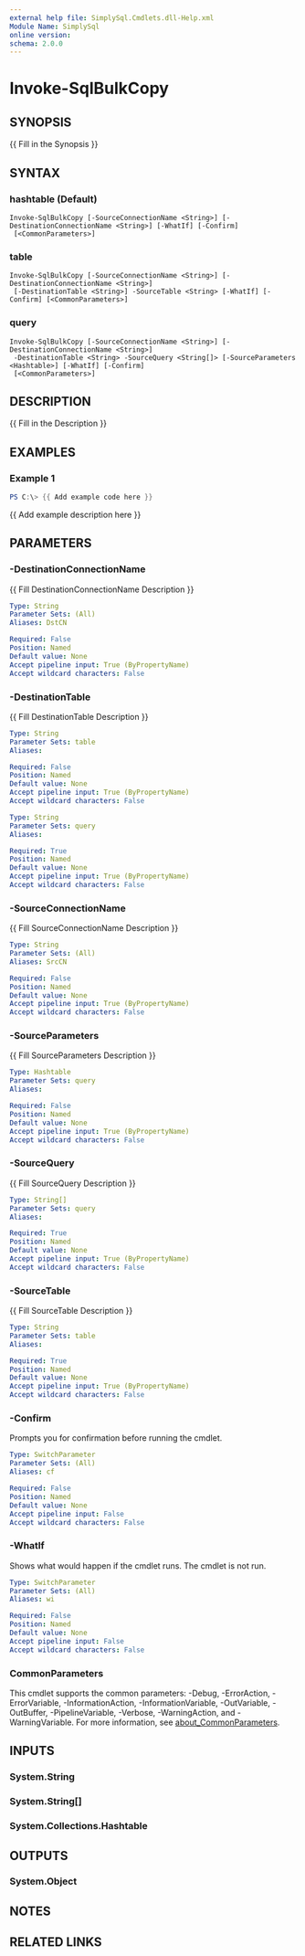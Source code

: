 ```yaml
---
external help file: SimplySql.Cmdlets.dll-Help.xml
Module Name: SimplySql
online version:
schema: 2.0.0
---
```


# Invoke-SqlBulkCopy

## SYNOPSIS
{{ Fill in the Synopsis }}

## SYNTAX

### hashtable (Default)
```
Invoke-SqlBulkCopy [-SourceConnectionName <String>] [-DestinationConnectionName <String>] [-WhatIf] [-Confirm]
 [<CommonParameters>]
```

### table
```
Invoke-SqlBulkCopy [-SourceConnectionName <String>] [-DestinationConnectionName <String>]
 [-DestinationTable <String>] -SourceTable <String> [-WhatIf] [-Confirm] [<CommonParameters>]
```

### query
```
Invoke-SqlBulkCopy [-SourceConnectionName <String>] [-DestinationConnectionName <String>]
 -DestinationTable <String> -SourceQuery <String[]> [-SourceParameters <Hashtable>] [-WhatIf] [-Confirm]
 [<CommonParameters>]
```

## DESCRIPTION
{{ Fill in the Description }}

## EXAMPLES

### Example 1
```powershell
PS C:\> {{ Add example code here }}
```

{{ Add example description here }}

## PARAMETERS

### -DestinationConnectionName
{{ Fill DestinationConnectionName Description }}

```yaml
Type: String
Parameter Sets: (All)
Aliases: DstCN

Required: False
Position: Named
Default value: None
Accept pipeline input: True (ByPropertyName)
Accept wildcard characters: False
```

### -DestinationTable
{{ Fill DestinationTable Description }}

```yaml
Type: String
Parameter Sets: table
Aliases:

Required: False
Position: Named
Default value: None
Accept pipeline input: True (ByPropertyName)
Accept wildcard characters: False
```

```yaml
Type: String
Parameter Sets: query
Aliases:

Required: True
Position: Named
Default value: None
Accept pipeline input: True (ByPropertyName)
Accept wildcard characters: False
```

### -SourceConnectionName
{{ Fill SourceConnectionName Description }}

```yaml
Type: String
Parameter Sets: (All)
Aliases: SrcCN

Required: False
Position: Named
Default value: None
Accept pipeline input: True (ByPropertyName)
Accept wildcard characters: False
```

### -SourceParameters
{{ Fill SourceParameters Description }}

```yaml
Type: Hashtable
Parameter Sets: query
Aliases:

Required: False
Position: Named
Default value: None
Accept pipeline input: True (ByPropertyName)
Accept wildcard characters: False
```

### -SourceQuery
{{ Fill SourceQuery Description }}

```yaml
Type: String[]
Parameter Sets: query
Aliases:

Required: True
Position: Named
Default value: None
Accept pipeline input: True (ByPropertyName)
Accept wildcard characters: False
```

### -SourceTable
{{ Fill SourceTable Description }}

```yaml
Type: String
Parameter Sets: table
Aliases:

Required: True
Position: Named
Default value: None
Accept pipeline input: True (ByPropertyName)
Accept wildcard characters: False
```

### -Confirm
Prompts you for confirmation before running the cmdlet.

```yaml
Type: SwitchParameter
Parameter Sets: (All)
Aliases: cf

Required: False
Position: Named
Default value: None
Accept pipeline input: False
Accept wildcard characters: False
```

### -WhatIf
Shows what would happen if the cmdlet runs.
The cmdlet is not run.

```yaml
Type: SwitchParameter
Parameter Sets: (All)
Aliases: wi

Required: False
Position: Named
Default value: None
Accept pipeline input: False
Accept wildcard characters: False
```

### CommonParameters
This cmdlet supports the common parameters: -Debug, -ErrorAction, -ErrorVariable, -InformationAction, -InformationVariable, -OutVariable, -OutBuffer, -PipelineVariable, -Verbose, -WarningAction, and -WarningVariable. For more information, see [about_CommonParameters](http://go.microsoft.com/fwlink/?LinkID=113216).

## INPUTS

### System.String

### System.String[]

### System.Collections.Hashtable

## OUTPUTS

### System.Object
## NOTES

## RELATED LINKS
